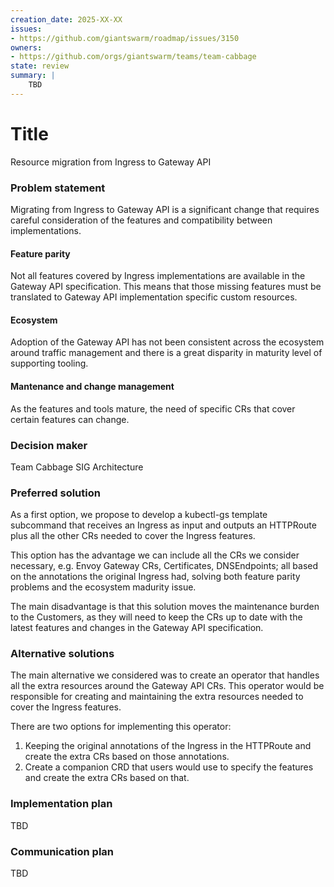 ```yaml
---
creation_date: 2025-XX-XX
issues:
- https://github.com/giantswarm/roadmap/issues/3150
owners:
- https://github.com/orgs/giantswarm/teams/team-cabbage
state: review
summary: |
    TBD
---
```


# Title
<!-- Provide a concise and descriptive title for the RFC. -->
Resource migration from Ingress to Gateway API

### Problem statement
<!-- Explain the issue or challenge that needs to be addressed. This should include background information and context to help stakeholders understand why this decision is important. -->
Migrating from Ingress to Gateway API is a significant change that requires careful consideration of the features and compatibility between implementations.

#### Feature parity
Not all features covered by Ingress implementations are available in the Gateway API specification. This means that those missing features must be translated to Gateway API implementation specific custom resources.

#### Ecosystem
Adoption of the Gateway API has not been consistent across the ecosystem around traffic management and there is a great disparity in maturity level of supporting tooling. 

#### Mantenance and change management
As the features and tools mature, the need of specific CRs that cover certain features can change.

### Decision maker
<!-- Identify the person (preferred) or a group responsible for making the final decision. -->
Team Cabbage
SIG Architecture

### Preferred solution
<!-- Describe the solution that is currently favored based on the analysis of the problem. -->
As a first option, we propose to develop a kubectl-gs template subcommand that receives an Ingress as input and outputs an HTTPRoute plus all the other CRs needed to cover the Ingress features.

This option has the advantage we can include all the CRs we consider necessary, e.g. Envoy Gateway CRs, Certificates, DNSEndpoints; all based on the annotations the original Ingress had, solving both feature parity problems and the ecosystem madurity issue.

The main disadvantage is that this solution moves the maintenance burden to the Customers, as they will need to keep the CRs up to date with the latest features and changes in the Gateway API specification.

### Alternative solutions
<!-- Outline other potential solutions that were considered. For each alternative, provide a brief description and explain why it was not chosen as the preferred solution. -->

The main alternative we considered was to create an operator that handles all the extra resources around the Gateway API CRs. This operator would be responsible for creating and maintaining the extra resources needed to cover the Ingress features.

There are two options for implementing this operator:
1. Keeping the original annotations of the Ingress in the HTTPRoute and create the extra CRs based on those annotations.
2. Create a companion CRD that users would use to specify the features and create the extra CRs based on that.

### Implementation plan
<!-- Detail the steps required to implement the preferred solution. This should include a timeline, resources needed, and any dependencies or risks associated with the implementation. -->

TBD

### Communication plan
<!-- Describe how the decision and its implementation will be communicated to stakeholders. -->

TBD
